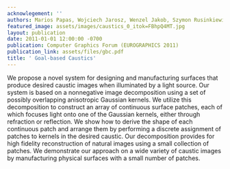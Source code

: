 ```yaml
---
acknowlegement: ''
authors: Marios Papas, Wojciech Jarosz, Wenzel Jakob, Szymon Rusinkiewicz, Wojciech Matusik, Tim Weyrich
featured_image: assets/images/caustics_0_itok=FBhpQ4MT.jpg
layout: publication
date: 2011-01-01 12:00:00 -0700
publication: Computer Graphics Forum (EUROGRAPHICS 2011)
publication_link: assets/files/gbc.pdf
title: ' Goal-based Caustics'
---
```


We propose a novel system for designing and manufacturing surfaces that produce desired caustic images when illuminated by a light source. Our system is based on a nonnegative image decomposition using a set of possibly overlapping anisotropic Gaussian kernels. We utilize this decomposition to construct an array of continuous surface patches, each of which focuses light onto one of the Gaussian kernels, either through refraction or reflection. We show how to derive the shape of each continuous patch and arrange them by performing a discrete assignment of patches to kernels in the desired caustic. Our decomposition provides for high fidelity reconstruction of natural images using a small collection of patches. We demonstrate our approach on a wide variety of caustic images by manufacturing physical surfaces with a small number of patches.